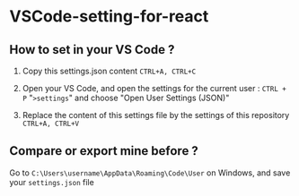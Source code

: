 # VSCode-setting-for-react

## How to set in your VS Code ?

  1. Copy this settings.json content  ```CTRL+A, CTRL+C```

  2. Open your VS Code, and open the settings for the current user :
   ```CTRL + P``` "```>settings```" and choose "Open User Settings (JSON)"

  3. Replace the content of this settings file by the settings of this repository ```CTRL+A, CTRL+V```


## Compare or export mine before ?
Go to ```C:\Users\username\AppData\Roaming\Code\User``` on Windows, and save your ```settings.json``` file
